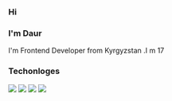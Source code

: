 ### Hi 

###                                            I'm Daur
I'm Frontend Developer from Kyrgyzstan .I m 17  


###                                            Techonloges

<img src="https://img.shields.io/badge/HTML5-E34F26?style=for-the-badge&logo=HTML5&logoColor=black"/> 
<img src="https://img.shields.io/badge/CSS3-1572B6?style=for-the-badge&logo=CSS3&logoColor=black"/> 
<img src="https://img.shields.io/badge/Javascript-F7DF1E?style=for-the-badge&logo=Javascript&logoColor=black"/> 
<img src="https://img.shields.io/badge/Figma-F24E1E?style=for-the-badge&logo=Figma&logoColor=black"/>
